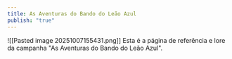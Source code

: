 ```yaml
---
title: As Aventuras do Bando do Leão Azul
publish: "true"
---
```

![[Pasted image 20251007155431.png]]
Esta é a página de referência e lore da campanha "As Aventuras do Bando do Leão Azul".